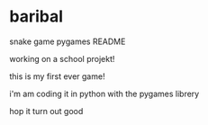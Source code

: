 # baribal
snake game pygames
README

working on a school projekt!

this is my first ever game!

i'm am coding it in python with the pygames librery

hop it turn out good

